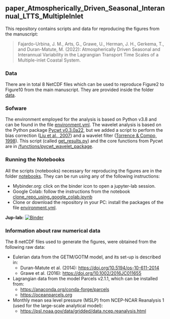 ## paper_Atmospherically_Driven_Seasonal_Interannual_LTTS_MultipleInlet
This repository contains scripts and data for reproducing the figures from the manuscript:

> Fajardo-Urbina, J. M., Arts, G., Grawe, U., Herman, J. H., Gerkema, T., and Duran-Matute, M. (2022): Atmospherically Driven Seasonal and Interannual Variability in the Lagrangian Transport Time Scales of a Multiple-inlet Coastal System. 

### Data
There are in total 8 NetCDF files which can be used to reproduce Figure2 to Figure10 from the main manuscript. They are provided inside the folder [data](https://github.com/JeancarloFU/paper_Winds_AtmPatterns_Seasonal_Interannual_TTS_MultipleInlet/blob/main/data).

### Sofware
The environment employed for the analysis is based on Python v3.8 and can be found in the file [environment.yml](https://github.com/JeancarloFU/paper_Winds_AtmPatterns_Seasonal_Interannual_TTS_MultipleInlet/blob/main/environment.yml).
The wavelet analysis is based on the Python package [Pycwt v0.3.0a22](https://anaconda.org/conda-forge/pycwt), but we added a script to perform the bias correction ([Liu et al., 2007](https://journals.ametsoc.org/view/journals/atot/24/12/2007jtecho511_1.xml)) and a wavelet filter ([Torrence & Compo, 1998](https://journals.ametsoc.org/view/journals/bams/79/1/1520-0477_1998_079_0061_apgtwa_2_0_co_2.xml)). This script (called [get_results.py](https://github.com/JeancarloFU/paper_Winds_AtmPatterns_Seasonal_Interannual_TTS_MultipleInlet/tree/main/functions/pycwt_wavelet_package/get_results.py)) and the core functions from Pycwt are in [/functions/pycwt_wavelet_package](https://github.com/JeancarloFU/paper_Winds_AtmPatterns_Seasonal_Interannual_TTS_MultipleInlet/tree/main/functions/pycwt_wavelet_package).

### Running the Notebooks
All the scripts (notebooks) necessary for reproducing the figures are in the folder [notebooks](https://github.com/JeancarloFU/paper_Winds_AtmPatterns_Seasonal_Interannual_TTS_MultipleInlet/blob/main/notebooks). They can be run using any of the following instructions:
- Mybinder.org: click on the binder icon to open a jupyter-lab session. 
- Google Colab: follow the instructions from the notebook [clone_repo_using_google_colab.ipynb](https://github.com/JeancarloFU/paper_Winds_AtmPatterns_Seasonal_Interannual_TTS_MultipleInlet/blob/main/clone_repo_using_google_colab.ipynb)
- Clone or download the repository in your PC: install the packages of the file [environment.yml](https://github.com/JeancarloFU/paper_Winds_AtmPatterns_Seasonal_Interannual_TTS_MultipleInlet/blob/main/environment.yml).

**Jup-lab:** [![Binder](https://mybinder.org/badge_logo.svg)](https://mybinder.org/v2/gh/JeancarloFU/paper_Winds_AtmPatterns_Seasonal_Interannual_TTS_MultipleInlet/main?urlpath=lab)

### Information about raw numerical data 
The 8 netCDF files used to generate the figures, were obtained from the following raw data:

- Eulerian data from the GETM/GOTM model, and its set-up is described in:
    * Duran-Matute et al. (2014): https://doi.org/10.5194/os-10-611-2014
    * Grawe et al. (2016): https://doi.org/10.1002/2016JC011655
- Lagrangian data from the model Parcels v2.1.1, which can be installed from: 
    * https://anaconda.org/conda-forge/parcels
    * https://oceanparcels.org
- Monthly mean sea level pressure (MSLP) from NCEP-NCAR Reanalysis 1 (used for the large-scale analytical model):
    * https://psl.noaa.gov/data/gridded/data.ncep.reanalysis.html
